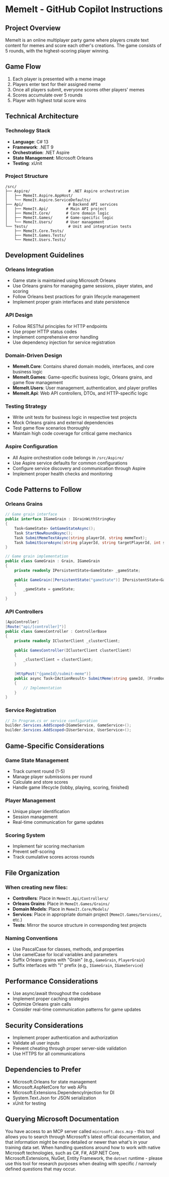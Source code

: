 # MemeIt - GitHub Copilot Instructions

## Project Overview
MemeIt is an online multiplayer party game where players create text content for memes and score each other's creations. The game consists of 5 rounds, with the highest-scoring player winning.

## Game Flow
1. Each player is presented with a meme image
2. Players enter text for their assigned meme
3. Once all players submit, everyone scores other players' memes
4. Scores accumulate over 5 rounds
5. Player with highest total score wins

## Technical Architecture

### Technology Stack
- **Language**: C# 13
- **Framework**: .NET 9
- **Orchestration**: .NET Aspire
- **State Management**: Microsoft Orleans
- **Testing**: xUnit

### Project Structure
```
/src/
├── Aspire/                 # .NET Aspire orchestration
│   ├── MemeIt.Aspire.AppHost/
│   └── MemeIt.Aspire.ServiceDefaults/
├── Api/                    # Backend API services
│   ├── MemeIt.Api/        # Main API project
│   ├── MemeIt.Core/       # Core domain logic
│   ├── MemeIt.Games/      # Game-specific logic
│   └── MemeIt.Users/      # User management
└── Tests/                  # Unit and integration tests
    ├── MemeIt.Core.Tests/
    ├── MemeIt.Games.Tests/
    └── MemeIt.Users.Tests/
```

## Development Guidelines

### Orleans Integration
- Game state is maintained using Microsoft Orleans
- Use Orleans grains for managing game sessions, player states, and scoring
- Follow Orleans best practices for grain lifecycle management
- Implement proper grain interfaces and state persistence

### API Design
- Follow RESTful principles for HTTP endpoints
- Use proper HTTP status codes
- Implement comprehensive error handling
- Use dependency injection for service registration

### Domain-Driven Design
- **MemeIt.Core**: Contains shared domain models, interfaces, and core business logic
- **MemeIt.Games**: Game-specific business logic, Orleans grains, and game flow management
- **MemeIt.Users**: User management, authentication, and player profiles
- **MemeIt.Api**: Web API controllers, DTOs, and HTTP-specific logic

### Testing Strategy
- Write unit tests for business logic in respective test projects
- Mock Orleans grains and external dependencies
- Test game flow scenarios thoroughly
- Maintain high code coverage for critical game mechanics

### Aspire Configuration
- All Aspire orchestration code belongs in `/src/Aspire/`
- Use Aspire service defaults for common configurations
- Configure service discovery and communication through Aspire
- Implement proper health checks and monitoring

## Code Patterns to Follow

### Orleans Grains
```csharp
// Game grain interface
public interface IGameGrain : IGrainWithStringKey
{
    Task<GameState> GetGameStateAsync();
    Task StartNewRoundAsync();
    Task SubmitMemeTextAsync(string playerId, string memeText);
    Task SubmitScoreAsync(string playerId, string targetPlayerId, int score);
}

// Game grain implementation
public class GameGrain : Grain, IGameGrain
{
    private readonly IPersistentState<GameState> _gameState;
    
    public GameGrain([PersistentState("gameState")] IPersistentState<GameState> gameState)
    {
        _gameState = gameState;
    }
}
```

### API Controllers
```csharp
[ApiController]
[Route("api/[controller]")]
public class GamesController : ControllerBase
{
    private readonly IClusterClient _clusterClient;
    
    public GamesController(IClusterClient clusterClient)
    {
        _clusterClient = clusterClient;
    }
    
    [HttpPost("{gameId}/submit-meme")]
    public async Task<IActionResult> SubmitMeme(string gameId, [FromBody] SubmitMemeRequest request)
    {
        // Implementation
    }
}
```

### Service Registration
```csharp
// In Program.cs or service configuration
builder.Services.AddScoped<IGameService, GameService>();
builder.Services.AddScoped<IUserService, UserService>();
```

## Game-Specific Considerations

### Game State Management
- Track current round (1-5)
- Manage player submissions per round
- Calculate and store scores
- Handle game lifecycle (lobby, playing, scoring, finished)

### Player Management
- Unique player identification
- Session management
- Real-time communication for game updates

### Scoring System
- Implement fair scoring mechanism
- Prevent self-scoring
- Track cumulative scores across rounds

## File Organization

### When creating new files:
- **Controllers**: Place in `MemeIt.Api/Controllers/`
- **Orleans Grains**: Place in `MemeIt.Games/Grains/`
- **Domain Models**: Place in `MemeIt.Core/Models/`
- **Services**: Place in appropriate domain project (`MemeIt.Games/Services/`, etc.)
- **Tests**: Mirror the source structure in corresponding test projects

### Naming Conventions
- Use PascalCase for classes, methods, and properties
- Use camelCase for local variables and parameters
- Suffix Orleans grains with "Grain" (e.g., `GameGrain`, `PlayerGrain`)
- Suffix interfaces with "I" prefix (e.g., `IGameGrain`, `IGameService`)

## Performance Considerations
- Use async/await throughout the codebase
- Implement proper caching strategies
- Optimize Orleans grain calls
- Consider real-time communication patterns for game updates

## Security Considerations
- Implement proper authentication and authorization
- Validate all user inputs
- Prevent cheating through proper server-side validation
- Use HTTPS for all communications

## Dependencies to Prefer
- Microsoft.Orleans for state management
- Microsoft.AspNetCore for web APIs
- Microsoft.Extensions.DependencyInjection for DI
- System.Text.Json for JSON serialization
- xUnit for testing

## Querying Microsoft Documentation

You have access to an MCP server called `microsoft.docs.mcp` - this tool allows you to search through Microsoft's latest official documentation, and that information might be more detailed or newer than what's in your training data set. When handling questions around how to work with native Microsoft technologies, such as C#, F#, ASP.NET Core, Microsoft.Extensions, NuGet, Entity Framework, the `dotnet` runtime - please use this tool for research purposes when dealing with specific / narrowly defined questions that may occur.